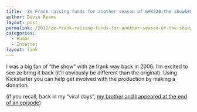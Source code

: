 ```yaml
---
title: 'Ze Frank raising funds for another season of &#8220;the show&#8221;'
author: Devin Reams
layout: post
permalink: /2012/ze-frank-raising-funds-for-another-season-of-the-show/
categories:
  - Humor
  - Internet
layout: link
---
```

I was a big fan of &#8220;the show&#8221; with ze frank way back in 2006. I&#8217;m excited to see ze bring it back (it&#8217;ll obviously be different than the original). Using Kickstarter you can help get involved with the production by making a donation.

(if you recall, back in my &#8220;viral days&#8221;, [my brother and I appeared at the end of an episode][1])

 [1]: http://www.zefrank.com/theshow/archives/2006/09/092606.html